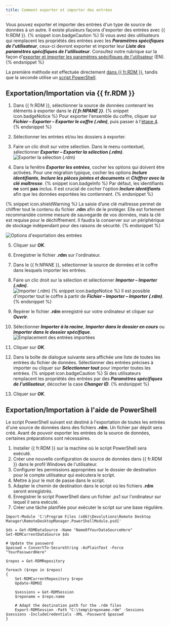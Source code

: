```yaml
---
title: Comment exporter et importer des entrées
---
```

Vous pouvez exporter et importer des entrées d'un type de source de données à un autre. Il existe plusieurs façons d'exporter des entrées avec {{ fr.RDM }}. 
{% snippet icon.badgeCaution %} 
Si vous avez des utilisateurs qui remplacent les propriétés des entrées avec les ***Paramètres spécifiques de l'utilisateur***, ceux-ci devront exporter et importer leur ***Liste des paramètres spécifiques de l'utilisateur***. Consultez notre rubrique sur la façon d'[exporter et importer les paramètres spécifiques de l'utilisateur](/kb/remote-desktop-manager/how-to-articles/export-import-user-specific-settings/) (EN).
{% endsnippet %}  

La première méthode est effectuée directement <a href="#Exportation/Importation via {{ fr.RDM }}">dans {{ fr.RDM }}</a>, tandis que la seconde utilise un <a href="#Exportation/Importation à l'aide de PowerShell">script PowerShell</a>.


## Exportation/Importation via {{ fr.RDM }}


1. Dans {{ fr.RDM }}, sélectionner la source de données contenant les éléments à exporter dans le ***{{ fr.NPANE }}***.
{% snippet icon.badgeNotice %} 
Pour exporter l'ensemble du coffre, cliquer sur ***Fichier – Exporter – Exporter le coffre (.rdm)***, puis passer à l'<a href="#etape4">étape 4</a>. 
{% endsnippet %}
 
2. Sélectionner les entrées et/ou les dossiers à exporter. 
1. Faire un clic droit sur votre sélection. Dans le menu contextuel, sélectionner ***Exporter – Exporter la sélection (.rdm)***.  
![Exporter la sélection (.rdm)](/img/fr/kb/KB2006.png)
1. <a name="etape4"></a>Dans la fenêtre ***Exporter les entrées***, cocher les options qui doivent être activées. Pour une migration typique, cocher les options ***Inclure identifiants***, ***Inclure les pièces jointes et documents*** et ***Chiffrer avec la clé maîtresse***.
{% snippet icon.badgeInfo %} 
Par défaut, les identifiants **ne** sont **pas** inclus. Il est crucial de cocher l'option ***Inclure identifiants*** afin que les données exportées les contiennent.
{% endsnippet %}
 
{% snippet icon.shieldWarning %} 
La saisie d’une clé maîtresse permet de chiffrer tout le contenu du fichier **.rdm** afin de le protéger. Elle est fortement recommandée comme mesure de sauvegarde de vos données, mais la clé est requise pour le déchiffrement. Il faudra la conserver sur un périphérique de stockage indépendant pour des raisons de sécurité.
{% endsnippet %}
 
![Options d'exportation des entrées](/img/fr/kb/KB2007.png)  

5. Cliquer sur ***OK***. 
1. Enregistrer le fichier **.rdm** sur l'ordinateur. 
1. Dans le {{ fr.NPANE }}, sélectionner la source de données et le coffre dans lesquels importer les entrées. 
1. Faire un clic droit sur la sélection et sélectionner ***Importer – Importer (.rdm)***.  
![Importer (.rdm)](/img/fr/kb/KB2008.png)
{% snippet icon.badgeNotice %} 
Il est possible d'importer tout le coffre à partir de ***Fichier – Importer – Importer (.rdm)***. 
{% endsnippet %}
 
9. Repérer le fichier **.rdm** enregistré sur votre ordinateur et cliquer sur ***Ouvrir***. 
1. Sélectionner ***Importer à la racine***, ***Importer dans le dossier en cours*** ou ***Importer dans le dossier spécifique***.  
![Emplacement des entrées importées](/img/fr/kb/KB2009.png)
1. Cliquer sur ***OK***. 
1. Dans la boîte de dialogue suivante sera affichée une liste de toutes les entrées du fichier de données. Sélectionner des entrées précises à importer ou cliquer sur ***Sélectionner tout*** pour importer toutes les entrées.
{% snippet icon.badgeCaution %} 
Si des utilisateurs remplacent les propriétés des entrées par des ***Paramètres spécifiques de l'utilisateur***, décocher la case ***Changer ID***. 
{% endsnippet %}
 
13. Cliquer sur ***OK***. 

## Exportation/Importation à l'aide de PowerShell

Le script PowerShell suivant est destiné à l'exportation de toutes les entrées d'une source de données dans des fichiers **.rdm**. Un fichier par dépôt sera créé.
Avant de pouvoir exporter les entrées de la source de données, certaines préparations sont nécessaires.
1. Installer {{ fr.RDM }} sur la machine où le script PowerShell sera exécuté.
1. Créer une nouvelle configuration de source de données dans {{ fr.RDM }} dans le profil Windows de l'utilisateur.
1. Configurer les permissions appropriées sur le dossier de destination pour le compte utilisateur qui exécutera le script.
1. Mettre à jour le mot de passe dans le script.
1. Adapter le chemin de destination dans le script où les fichiers **.rdm** seront enregistrés.
1. Enregistrer le script PowerShell dans un fichier .ps1 sur l'ordinateur sur lequel il sera exécuté.
1. Créer une tâche planifiée pour exécuter le script sur une base régulière.
```
Import-Module 'C:\Program Files (x86)\Devolutions\Remote Desktop Manager\RemoteDesktopManager.PowerShellModule.psd1'

$ds = Get-RDMDataSource -Name "NameOfYourDataSourceHere"
Set-RDMCurrentDataSource $ds

# Update the password
$passwd = ConvertTo-SecureString -AsPlainText -Force "YourPasswordHere"

$repos = Get-RDMRepository

foreach ($repo in $repos)
{
    Set-RDMCurrentRepository $repo
    Update-RDMUI

    $sessions = Get-RDMSession
    $reponame = $repo.name

    # Adapt the destination path for the .rdm files
    Export-RDMSession -Path "C:\temp\$reponame.rdm" -Sessions $sessions -IncludeCredentials -XML -Password $passwd
}
```
